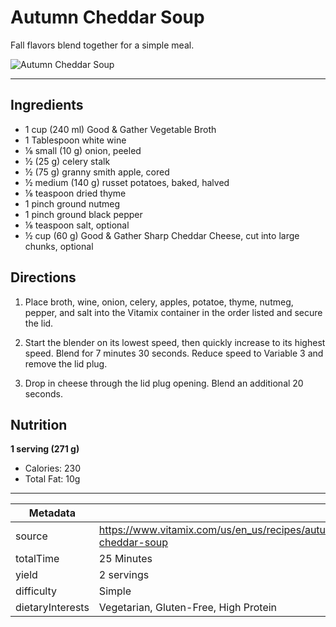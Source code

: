 # Autumn Cheddar Soup

Fall flavors blend together for a simple meal.

![Autumn Cheddar Soup](https://www.vitamix.com/content/dam/vitamix/migration/media/other/images/h/Harvest-Cheddar-Soup-470x449.jpg)

---

## Ingredients

- 1 cup (240 ml) Good & Gather Vegetable Broth
- 1 Tablespoon white wine
- ⅛ small (10 g) onion, peeled
- ½ (25 g) celery stalk
- ½ (75 g) granny smith apple, cored
- ½ medium (140 g) russet potatoes, baked, halved
- ⅛ teaspoon dried thyme
- 1 pinch ground nutmeg
- 1 pinch ground black pepper
- ⅛ teaspoon salt, optional
- ½ cup (60 g) Good & Gather Sharp Cheddar Cheese, cut into large chunks, optional

## Directions

1. Place broth, wine, onion, celery, apples, potatoe, thyme, nutmeg, pepper, and salt into the Vitamix container in the order listed and secure the lid.

2. Start the blender on its lowest speed, then quickly increase to its highest speed. Blend for 7 minutes 30 seconds. Reduce speed to Variable 3 and remove the lid plug.

3. Drop in cheese through the lid plug opening. Blend an additional 20 seconds.

## Nutrition

**1 serving (271 g)**

- Calories: 230
- Total Fat: 10g

---

| Metadata |  |
| --- | --- |
| source | https://www.vitamix.com/us/en_us/recipes/autumn-cheddar-soup |
| totalTime | 25 Minutes |
| yield | 2 servings |
| difficulty | Simple |
| dietaryInterests | Vegetarian, Gluten-Free, High Protein |
